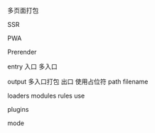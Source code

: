 多页面打包 

SSR

PWA

Prerender

entry 入口 多入口

output 多入口打包 出口 使用占位符 path filename

loaders  modules rules use

plugins  

mode 